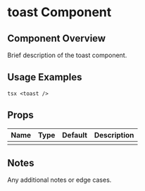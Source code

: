 # toast Component

## Component Overview

Brief description of the toast component.

## Usage Examples

`tsx
<toast />
`

## Props

| Name | Type | Default | Description |
| ---- | ---- | ------- | ----------- |
|      |      |         |             |

## Notes

Any additional notes or edge cases.
